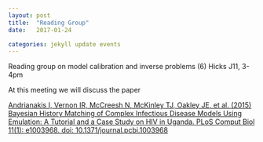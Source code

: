 ```yaml
---
layout: post
title:  "Reading Group"
date:   2017-01-24

categories: jekyll update events
---
```


Reading group on model calibration and inverse problems (6)
Hicks J11, 3-4pm

At this meeting we will discuss the paper

[Andrianakis I, Vernon IR, McCreesh N, McKinley TJ, Oakley JE, et al. (2015) Bayesian History Matching of Complex Infectious Disease Models Using Emulation: A Tutorial and a Case Study on HIV in Uganda. PLoS Comput Biol 11(1): e1003968. doi: 10.1371/journal.pcbi.1003968](http://journals.plos.org/ploscompbiol/article?id=10.1371/journal.pcbi.1003968)